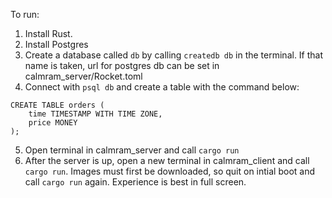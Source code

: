 To run:
1. Install Rust.
2. Install Postgres
3. Create a database called `db` by calling `createdb db` in the terminal. If that name is taken, url for postgres db can be set in calmram_server/Rocket.toml
4. Connect with `psql db` and create a table with the command below:
```
CREATE TABLE orders (
    time TIMESTAMP WITH TIME ZONE,
    price MONEY
);
```
5. Open terminal in calmram_server and call `cargo run`
6. After the server is up, open a new terminal in calmram_client and call `cargo run`. Images must first be downloaded, so quit on intial boot and call `cargo run` again. Experience is best in full screen.
